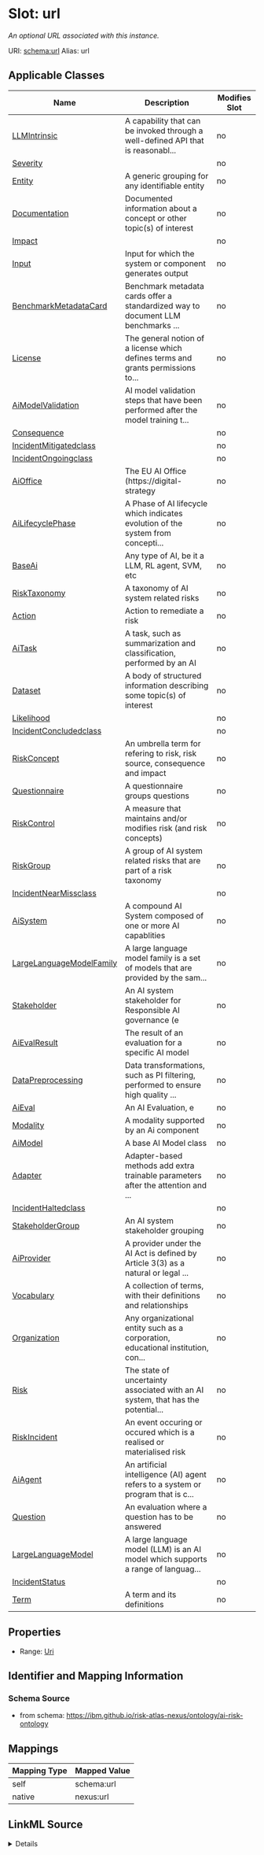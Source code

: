 

# Slot: url


_An optional URL associated with this instance._





URI: [schema:url](http://schema.org/url)
Alias: url

<!-- no inheritance hierarchy -->





## Applicable Classes

| Name | Description | Modifies Slot |
| --- | --- | --- |
| [LLMIntrinsic](LLMIntrinsic.md) | A capability that can be invoked through a well-defined API that is reasonabl... |  no  |
| [Severity](Severity.md) |  |  no  |
| [Entity](Entity.md) | A generic grouping for any identifiable entity |  no  |
| [Documentation](Documentation.md) | Documented information about a concept or other topic(s) of interest |  no  |
| [Impact](Impact.md) |  |  no  |
| [Input](Input.md) | Input for which the system or component generates output |  no  |
| [BenchmarkMetadataCard](BenchmarkMetadataCard.md) | Benchmark metadata cards offer a standardized way to document LLM benchmarks ... |  no  |
| [License](License.md) | The general notion of a license which defines terms and grants permissions to... |  no  |
| [AiModelValidation](AiModelValidation.md) | AI model validation steps that have been performed after the model training t... |  no  |
| [Consequence](Consequence.md) |  |  no  |
| [IncidentMitigatedclass](IncidentMitigatedclass.md) |  |  no  |
| [IncidentOngoingclass](IncidentOngoingclass.md) |  |  no  |
| [AiOffice](AiOffice.md) | The EU AI Office (https://digital-strategy |  no  |
| [AiLifecyclePhase](AiLifecyclePhase.md) | A Phase of AI lifecycle which indicates evolution of the system from concepti... |  no  |
| [BaseAi](BaseAi.md) | Any type of AI, be it a LLM, RL agent, SVM, etc |  no  |
| [RiskTaxonomy](RiskTaxonomy.md) | A taxonomy of AI system related risks |  no  |
| [Action](Action.md) | Action to remediate a risk |  no  |
| [AiTask](AiTask.md) | A task, such as summarization and classification, performed by an AI |  no  |
| [Dataset](Dataset.md) | A body of structured information describing some topic(s) of interest |  no  |
| [Likelihood](Likelihood.md) |  |  no  |
| [IncidentConcludedclass](IncidentConcludedclass.md) |  |  no  |
| [RiskConcept](RiskConcept.md) | An umbrella term for refering to risk, risk source, consequence and impact |  no  |
| [Questionnaire](Questionnaire.md) | A questionnaire groups questions |  no  |
| [RiskControl](RiskControl.md) | A measure that maintains and/or modifies risk (and risk concepts) |  no  |
| [RiskGroup](RiskGroup.md) | A group of AI system related risks that are part of a risk taxonomy |  no  |
| [IncidentNearMissclass](IncidentNearMissclass.md) |  |  no  |
| [AiSystem](AiSystem.md) | A compound AI System composed of one or more AI capablities |  no  |
| [LargeLanguageModelFamily](LargeLanguageModelFamily.md) | A large language model family is a set of models that are provided by the sam... |  no  |
| [Stakeholder](Stakeholder.md) | An AI system stakeholder for Responsible AI governance (e |  no  |
| [AiEvalResult](AiEvalResult.md) | The result of an evaluation for a specific AI model |  no  |
| [DataPreprocessing](DataPreprocessing.md) | Data transformations, such as PI filtering, performed to ensure high quality ... |  no  |
| [AiEval](AiEval.md) | An AI Evaluation, e |  no  |
| [Modality](Modality.md) | A modality supported by an Ai component |  no  |
| [AiModel](AiModel.md) | A base AI Model class |  no  |
| [Adapter](Adapter.md) | Adapter-based methods add extra trainable parameters after the attention and ... |  no  |
| [IncidentHaltedclass](IncidentHaltedclass.md) |  |  no  |
| [StakeholderGroup](StakeholderGroup.md) | An AI system stakeholder grouping |  no  |
| [AiProvider](AiProvider.md) | A provider under the AI Act is defined by Article 3(3) as a natural or legal ... |  no  |
| [Vocabulary](Vocabulary.md) | A collection of terms, with their definitions and relationships |  no  |
| [Organization](Organization.md) | Any organizational entity such as a corporation, educational institution, con... |  no  |
| [Risk](Risk.md) | The state of uncertainty associated with an AI system, that has the potential... |  no  |
| [RiskIncident](RiskIncident.md) | An event occuring or occured which is a realised or materialised risk |  no  |
| [AiAgent](AiAgent.md) | An artificial intelligence (AI) agent refers to a system or program that is c... |  no  |
| [Question](Question.md) | An evaluation where a question has to be answered |  no  |
| [LargeLanguageModel](LargeLanguageModel.md) | A large language model (LLM) is an AI model which supports a range of languag... |  no  |
| [IncidentStatus](IncidentStatus.md) |  |  no  |
| [Term](Term.md) | A term and its definitions |  no  |







## Properties

* Range: [Uri](Uri.md)





## Identifier and Mapping Information







### Schema Source


* from schema: https://ibm.github.io/risk-atlas-nexus/ontology/ai-risk-ontology




## Mappings

| Mapping Type | Mapped Value |
| ---  | ---  |
| self | schema:url |
| native | nexus:url |




## LinkML Source

<details>
```yaml
name: url
description: An optional URL associated with this instance.
from_schema: https://ibm.github.io/risk-atlas-nexus/ontology/ai-risk-ontology
rank: 1000
slot_uri: schema:url
alias: url
domain_of:
- Entity
range: uri

```
</details>
